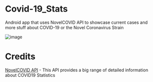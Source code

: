 # Covid-19_Stats
Android app that uses NovelCOVID API to showcase current cases and more stuff about COVID-19 or the Novel Coronavirus Strain

![image](https://user-images.githubusercontent.com/52043419/77874641-2c636500-726b-11ea-8a24-8ab3ca7d1bac.jpg)

# Credits
[NovelCOVID API](https://documenter.getpostman.com/view/8854915/SzS7R6uu?version=latest) - This API provides a big range of detailed information about COVID19 Statistics
